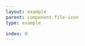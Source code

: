 ```yaml
---
layout: example
parent: component.file-icon
type: example

index: 0
---
```


<a title="View this document" href="document.xlsx" class="file-icon  file-icon--XLSX"></a>
